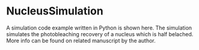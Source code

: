 # NucleusSimulation

A simulation code example written in Python is shown here. The simulation simulates the photobleaching recovery of a nucleus which is half belached. More info can be found on related manuscript by the author. 
